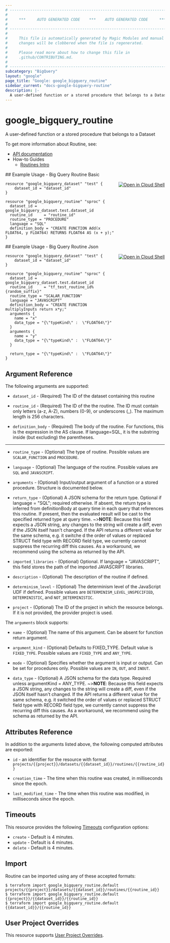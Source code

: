 ```yaml
---
# ----------------------------------------------------------------------------
#
#     ***     AUTO GENERATED CODE    ***    AUTO GENERATED CODE     ***
#
# ----------------------------------------------------------------------------
#
#     This file is automatically generated by Magic Modules and manual
#     changes will be clobbered when the file is regenerated.
#
#     Please read more about how to change this file in
#     .github/CONTRIBUTING.md.
#
# ----------------------------------------------------------------------------
subcategory: "BigQuery"
layout: "google"
page_title: "Google: google_bigquery_routine"
sidebar_current: "docs-google-bigquery-routine"
description: |-
  A user-defined function or a stored procedure that belongs to a Dataset
---
```


# google\_bigquery\_routine

A user-defined function or a stored procedure that belongs to a Dataset


To get more information about Routine, see:

* [API documentation](https://cloud.google.com/bigquery/docs/reference/rest/v2/routines)
* How-to Guides
    * [Routines Intro](https://cloud.google.com/bigquery/docs/reference/rest/v2/routines)

<div class = "oics-button" style="float: right; margin: 0 0 -15px">
  <a href="https://console.cloud.google.com/cloudshell/open?cloudshell_git_repo=https%3A%2F%2Fgithub.com%2Fterraform-google-modules%2Fdocs-examples.git&cloudshell_working_dir=big_query_routine_basic&cloudshell_image=gcr.io%2Fgraphite-cloud-shell-images%2Fterraform%3Alatest&open_in_editor=main.tf&cloudshell_print=.%2Fmotd&cloudshell_tutorial=.%2Ftutorial.md" target="_blank">
    <img alt="Open in Cloud Shell" src="//gstatic.com/cloudssh/images/open-btn.svg" style="max-height: 44px; margin: 32px auto; max-width: 100%;">
  </a>
</div>
## Example Usage - Big Query Routine Basic


```hcl
resource "google_bigquery_dataset" "test" {
	dataset_id = "dataset_id"
}

resource "google_bigquery_routine" "sproc" {
  dataset_id = google_bigquery_dataset.test.dataset_id
  routine_id     = "routine_id"
  routine_type = "PROCEDURE"
  language = "SQL"
  definition_body = "CREATE FUNCTION Add(x FLOAT64, y FLOAT64) RETURNS FLOAT64 AS (x + y);"
}
```
<div class = "oics-button" style="float: right; margin: 0 0 -15px">
  <a href="https://console.cloud.google.com/cloudshell/open?cloudshell_git_repo=https%3A%2F%2Fgithub.com%2Fterraform-google-modules%2Fdocs-examples.git&cloudshell_working_dir=big_query_routine_json&cloudshell_image=gcr.io%2Fgraphite-cloud-shell-images%2Fterraform%3Alatest&open_in_editor=main.tf&cloudshell_print=.%2Fmotd&cloudshell_tutorial=.%2Ftutorial.md" target="_blank">
    <img alt="Open in Cloud Shell" src="//gstatic.com/cloudssh/images/open-btn.svg" style="max-height: 44px; margin: 32px auto; max-width: 100%;">
  </a>
</div>
## Example Usage - Big Query Routine Json


```hcl
resource "google_bigquery_dataset" "test" {
	dataset_id = "dataset_id"
}

resource "google_bigquery_routine" "sproc" {
  dataset_id = google_bigquery_dataset.test.dataset_id
  routine_id     = "tf_test_routine_id%{random_suffix}"
  routine_type = "SCALAR_FUNCTION"
  language = "JAVASCRIPT"
  definition_body = "CREATE FUNCTION multiplyInputs return x*y;"
  arguments {
    name = "x"
    data_type = "{\"typeKind\" :  \"FLOAT64\"}"
  } 
  arguments {
    name = "y"
    data_type = "{\"typeKind\" :  \"FLOAT64\"}"
  }
   
  return_type = "{\"typeKind\" :  \"FLOAT64\"}"
}
```

## Argument Reference

The following arguments are supported:


* `dataset_id` -
  (Required)
  The ID of the dataset containing this routine

* `routine_id` -
  (Required)
  The ID of the the routine. The ID must contain only letters (a-z, A-Z), numbers (0-9), or underscores (_). The maximum length is 256 characters.

* `definition_body` -
  (Required)
  The body of the routine. For functions, this is the expression in the AS clause.
  If language=SQL, it is the substring inside (but excluding) the parentheses.


- - -


* `routine_type` -
  (Optional)
  The type of routine.
  Possible values are `SCALAR_FUNCTION` and `PROCEDURE`.

* `language` -
  (Optional)
  The language of the routine.
  Possible values are `SQL` and `JAVASCRIPT`.

* `arguments` -
  (Optional)
  Input/output argument of a function or a stored procedure.
  Structure is documented below.

* `return_type` -
  (Optional)
  A JSON schema for the return type. Optional if language = "SQL"; required otherwise.
  If absent, the return type is inferred from definitionBody at query time in each query
  that references this routine. If present, then the evaluated result will be cast to
  the specified returned type at query time. ~>**NOTE**: Because this field expects a JSON
  string, any changes to the string will create a diff, even if the JSON itself hasn't
  changed. If the API returns a different value for the same schema, e.g. it switche
  d the order of values or replaced STRUCT field type with RECORD field type, we currently
  cannot suppress the recurring diff this causes. As a workaround, we recommend using
  the schema as returned by the API.

* `imported_libraries` -
  (Optional)
  Optional. If language = "JAVASCRIPT", this field stores the path of the
  imported JAVASCRIPT libraries.

* `description` -
  (Optional)
  The description of the routine if defined.

* `determinism_level` -
  (Optional)
  The determinism level of the JavaScript UDF if defined.
  Possible values are `DETERMINISM_LEVEL_UNSPECIFIED`, `DETERMINISTIC`, and `NOT_DETERMINISTIC`.

* `project` - (Optional) The ID of the project in which the resource belongs.
    If it is not provided, the provider project is used.


The `arguments` block supports:

* `name` -
  (Optional)
  The name of this argument. Can be absent for function return argument.

* `argument_kind` -
  (Optional)
  Defaults to FIXED_TYPE.
  Default value is `FIXED_TYPE`.
  Possible values are `FIXED_TYPE` and `ANY_TYPE`.

* `mode` -
  (Optional)
  Specifies whether the argument is input or output. Can be set for procedures only.
  Possible values are `IN`, `OUT`, and `INOUT`.

* `data_type` -
  (Optional)
  A JSON schema for the data type. Required unless argumentKind = ANY_TYPE.
  ~>**NOTE**: Because this field expects a JSON string, any changes to the string
  will create a diff, even if the JSON itself hasn't changed. If the API returns
  a different value for the same schema, e.g. it switched the order of values
  or replaced STRUCT field type with RECORD field type, we currently cannot
  suppress the recurring diff this causes. As a workaround, we recommend using
  the schema as returned by the API.

## Attributes Reference

In addition to the arguments listed above, the following computed attributes are exported:

* `id` - an identifier for the resource with format `projects/{{project}}/datasets/{{dataset_id}}/routines/{{routine_id}}`

* `creation_time` -
  The time when this routine was created, in milliseconds since the
  epoch.

* `last_modified_time` -
  The time when this routine was modified, in milliseconds since the
  epoch.


## Timeouts

This resource provides the following
[Timeouts](/docs/configuration/resources.html#timeouts) configuration options:

- `create` - Default is 4 minutes.
- `update` - Default is 4 minutes.
- `delete` - Default is 4 minutes.

## Import


Routine can be imported using any of these accepted formats:

```
$ terraform import google_bigquery_routine.default projects/{{project}}/datasets/{{dataset_id}}/routines/{{routine_id}}
$ terraform import google_bigquery_routine.default {{project}}/{{dataset_id}}/{{routine_id}}
$ terraform import google_bigquery_routine.default {{dataset_id}}/{{routine_id}}
```

## User Project Overrides

This resource supports [User Project Overrides](https://www.terraform.io/docs/providers/google/guides/provider_reference.html#user_project_override).
